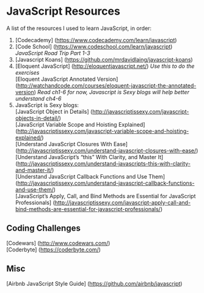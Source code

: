 # JavaScript Resources
A list of the resources I used to learn JavaScript, in order:


1. [Codecademy] (https://www.codecademy.com/learn/javascript)
2. [Code School] (https://www.codeschool.com/learn/javascript)  *JavaScript Road Trip Part 1-3*
3. [Javascript Koans] (https://github.com/mrdavidlaing/javascript-koans)  
3. [Eloquent JavaScript] (http://eloquentjavascript.net/) *Use this to do the exercises*  
[Eloquent JavaScript Annotated Version] (http://watchandcode.com/courses/eloquent-javascript-the-annotated-version) *Read ch1-6 for now, Javascript is Sexy blogs will help better understand ch4-6*
4. JavaScript is Sexy blogs:    
[JavaScript Object in Details] (http://javascriptissexy.com/javascript-objects-in-detail/)  
[JavaScript Variable Scope and Hoisting Explained] (http://javascriptissexy.com/javascript-variable-scope-and-hoisting-explained/)  
[Understand JavaScript Closures With Ease] (http://javascriptissexy.com/understand-javascript-closures-with-ease/)  
[Understand JavaScript’s “this” With Clarity, and Master It] (http://javascriptissexy.com/understand-javascripts-this-with-clarity-and-master-it/)  
[Understand JavaScript Callback Functions and Use Them] (http://javascriptissexy.com/understand-javascript-callback-functions-and-use-them/)  
[JavaScript’s Apply, Call, and Bind Methods are Essential for JavaScript Professionals] (http://javascriptissexy.com/javascript-apply-call-and-bind-methods-are-essential-for-javascript-professionals/)


## Coding Challenges
[Codewars] (http://www.codewars.com/)  
[Coderbyte] (https://coderbyte.com/)


## Misc
[Airbnb JavaScript Style Guide] (https://github.com/airbnb/javascript)
